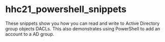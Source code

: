 # hhc21_powershell_snippets
These snippets show you how you can read and write to Active Directory group objects DACLs. This also demonstrates using PowerShell to add an account to a AD group.
